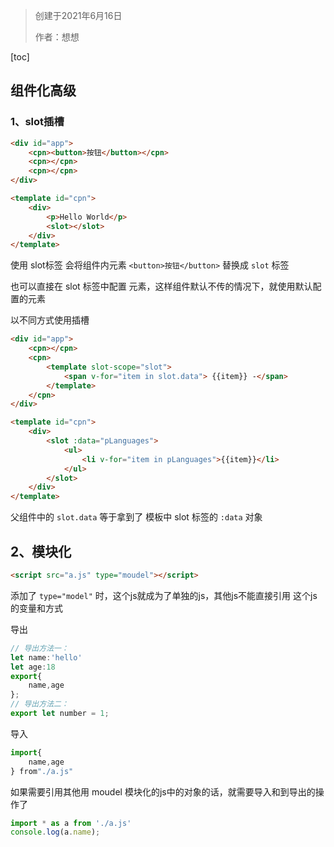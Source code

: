 > 创建于2021年6月16日
>
> 作者：想想

[toc]



## 组件化高级

### 1、slot插槽

```html
<div id="app">
    <cpn><button>按钮</button></cpn>
    <cpn></cpn>
    <cpn></cpn>
</div>

<template id="cpn">
    <div>
        <p>Hello World</p>
        <slot></slot>
    </div>
</template>
```

使用 slot标签 会将组件内元素 `<button>按钮</button>` 替换成 `slot` 标签

也可以直接在 slot 标签中配置 元素，这样组件默认不传的情况下，就使用默认配置的元素



以不同方式使用插槽

```html
<div id="app">
    <cpn></cpn>
    <cpn>
        <template slot-scope="slot">
            <span v-for="item in slot.data"> {{item}} -</span>
        </template>
    </cpn>
</div>

<template id="cpn">
    <div>
        <slot :data="pLanguages">
            <ul>
                <li v-for="item in pLanguages">{{item}}</li>
            </ul>
        </slot>
    </div>
</template>
```

父组件中的 `slot.data` 等于拿到了 模板中 slot 标签的 `:data` 对象 

## 2、模块化

```html
<script src="a.js" type="moudel"></script>
```

添加了 `type="model"` 时，这个js就成为了单独的js，其他js不能直接引用 这个js的变量和方式

导出

```js
// 导出方法一：
let name:'hello'
let age:18
export{
	name,age
};
// 导出方法二：
export let number = 1;
```

导入

```js
import{
    name,age
} from"./a.js"
```

如果需要引用其他用 moudel 模块化的js中的对象的话，就需要导入和到导出的操作了

```js
import * as a from './a.js'
console.log(a.name);
```

